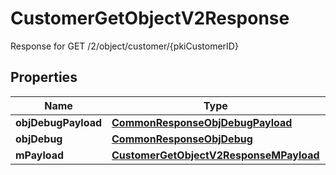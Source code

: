 

# CustomerGetObjectV2Response

Response for GET /2/object/customer/{pkiCustomerID}

## Properties

| Name | Type | Description | Notes |
|------------ | ------------- | ------------- | -------------|
|**objDebugPayload** | [**CommonResponseObjDebugPayload**](CommonResponseObjDebugPayload.md) |  |  |
|**objDebug** | [**CommonResponseObjDebug**](CommonResponseObjDebug.md) |  |  [optional] |
|**mPayload** | [**CustomerGetObjectV2ResponseMPayload**](CustomerGetObjectV2ResponseMPayload.md) |  |  |




